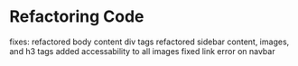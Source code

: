 # Refactoring Code

fixes:
refactored body content div tags
refactored sidebar content, images, and h3 tags
added accessability to all images
fixed link error on navbar
